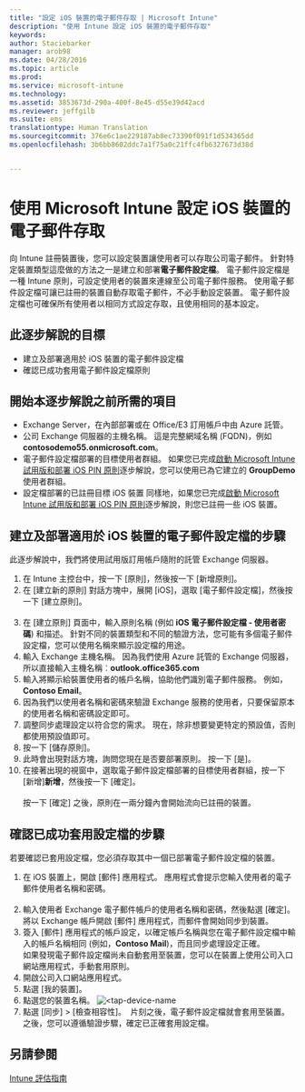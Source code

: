 ```yaml
---
title: "設定 iOS 裝置的電子郵件存取 | Microsoft Intune"
description: "使用 Intune 設定 iOS 裝置的電子郵件存取"
keywords: 
author: Staciebarker
manager: arob98
ms.date: 04/28/2016
ms.topic: article
ms.prod: 
ms.service: microsoft-intune
ms.technology: 
ms.assetid: 3853673d-290a-400f-8e45-d55e39d42acd
ms.reviewer: jeffgilb
ms.suite: ems
translationtype: Human Translation
ms.sourcegitcommit: 376e6c1ae229187ab8ec73390f091f1d534365dd
ms.openlocfilehash: 3b6bb8602ddc7a1f75a0c21ffc4fb6327673d38d


---
```


# 使用 Microsoft Intune 設定 iOS 裝置的電子郵件存取
向 Intune 註冊裝置後，您可以設定裝置讓使用者可以存取公司電子郵件。 針對特定裝置類型這麼做的方法之一是建立和部署**電子郵件設定檔**。 電子郵件設定檔是一種 Intune 原則，可設定使用者的裝置來連線至公司電子郵件服務。
使用電子郵件設定檔可讓已註冊的裝置自動存取電子郵件，不必手動設定裝置。 電子郵件設定檔也可確保所有使用者以相同方式設定存取，且使用相同的基本設定。

## 此逐步解說的目標

- 建立及部署適用於 iOS 裝置的電子郵件設定檔
- 確認已成功套用電子郵件設定檔原則

## 開始本逐步解說之前所需的項目

- Exchange Server，在內部部署或在 Office/E3 訂用帳戶中由 Azure 託管。
- 公司 Exchange 伺服器的主機名稱。 這是完整網域名稱 (FQDN)，例如 **contosodemo55.onmicrosoft.com**。
- 電子郵件設定檔部署的目標使用者群組。 如果您已完成[啟動 Microsoft Intune 試用版和部署 iOS PIN 原則](start-a-microsoft-intune-trial-and-deploy-ios-pin-policy.md)逐步解說，您可以使用已為它建立的 **GroupDemo** 使用者群組。
- 設定檔部署的已註冊目標 iOS 裝置 同樣地，如果您已完成[啟動 Microsoft Intune 試用版和部署 iOS PIN 原則](start-a-microsoft-intune-trial-and-deploy-ios-pin-policy.md)逐步解說，則您已註冊一些 iOS 裝置。

## 建立及部署適用於 iOS 裝置的電子郵件設定檔的步驟

此逐步解說中，我們將使用試用版訂用帳戶隨附的託管 Exchange 伺服器。
1. 在 Intune 主控台中，按一下 [原則]，然後按一下 [新增原則]。
![<add-policy>](./media/Email-Walkthrough/Email-Walkthrough-1.png)
2. 在 [建立新的原則] 對話方塊中，展開 [iOS]，選取 [電子郵件設定檔]，然後按一下 [建立原則]。  
![<ios-email-profile-policy>](./media/Email-Walkthrough/Email-Walkthrough-2.png)
3. 在 [建立原則] 頁面中，輸入原則名稱 (例如 **iOS 電子郵件設定檔 - 使用者密碼**) 和描述。 針對不同的裝置類型和不同的驗證方法，您可能有多個電子郵件設定檔，您可以使用名稱來顯示設定檔的用途。
4. 輸入 Exchange 主機名稱。 因為我們使用 Azure 託管的 Exchange 伺服器，所以直接輸入主機名稱︰**outlook.office365.com**
![<add-exchange-host-name>](./media/Email-Walkthrough/Email-Walkthrough-3.png)
5. 輸入將顯示給裝置使用者的帳戶名稱，協助他們識別電子郵件服務。 例如，**Contoso Email**。
6. 因為我們以使用者名稱和密碼來驗證 Exchange 服務的使用者，只要保留原本的使用者名稱和密碼設定即可。
7. 調整同步處理設定以符合您的需求。 現在，除非想要變更特定的預設值，否則都使用預設值即可。  
8. 按一下 [儲存原則]。
9. 此時會出現對話方塊，詢問您現在是否要部署原則。 按一下 [是]。
![<deploy-policy-now-dialog>](./media/Email-Walkthrough/Email-Walkthrough-4.png)
10. 在接著出現的視窗中，選取電子郵件設定檔部署的目標使用者群組，按一下 [新增]**新增**，然後按一下 [確定]。  
![<finish-add-policy>](./media/Email-Walkthrough/Email-Walkthrough-5.png)  
按一下 [確定] 之後，原則在一兩分鐘內會開始流向已註冊的裝置。

## 確認已成功套用設定檔的步驟

若要確認已套用設定檔，您必須存取其中一個已部署電子郵件設定檔的裝置。
1. 在 iOS 裝置上，開啟 [郵件] 應用程式。
應用程式會提示您輸入使用者的電子郵件使用者名稱和密碼。  
![<verify-policy-add-password>](./media/Email-Walkthrough/Email-Walkthrough-6.png)
2. 輸入使用者 Exchange 電子郵件帳戶的使用者名稱和密碼，然後點選 [確定]。
 將以 Exchange 帳戶開啟 [郵件] 應用程式，而郵件會開始同步到裝置。
![<exchange-account-opens>](./media/Email-Walkthrough/Email-Walkthrough-7.png)
3. 簽入 [郵件] 應用程式的帳戶設定，以確定帳戶名稱與您在電子郵件設定檔中輸入的帳戶名稱相同 (例如，**Contoso Mail**)，而且同步處理設定正確。
![<check-account-settings>](./media/Email-Walkthrough/Email-Walkthrough-8.png)
![<check-email-account-name>](./media/Email-Walkthrough/Email-Walkthrough-9.png)  
  如果發現電子郵件設定檔尚未自動套用至裝置，您可以在裝置上使用公司入口網站應用程式，手動套用原則。
1. 開啟公司入口網站應用程式。
2. 點選 [我的裝置]。
3. 點選您的裝置名稱。
![<tap-device-name](./media/Email-Walkthrough/Email-Walkthrough-10.png)
4. 點選 [同步] > [檢查相容性]。
![<tap-sync-check-device>](./media/Email-Walkthrough/Email-Walkthrough-11.png) 片刻之後，電子郵件設定檔就會套用至裝置。 之後，您可以遵循驗證步驟，確定已正確套用設定檔。

## 另請參閱
[Intune 評估指南](get-started-with-a-30-day-trial-of-microsoft-intune.md)



<!--HONumber=Jul16_HO3-->


